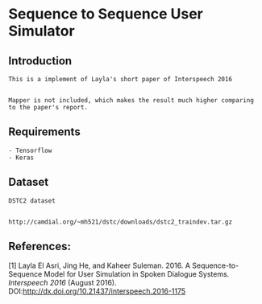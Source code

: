 # Sequence to Sequence User Simulator
## Introduction
    This is a implement of Layla's short paper of Interspeech 2016
    
    
    Mapper is not included, which makes the result much higher comparing to the paper's report.
## Requirements
    - Tensorflow
    - Keras
## Dataset
    DSTC2 dataset


    http://camdial.org/~mh521/dstc/downloads/dstc2_traindev.tar.gz


## References:

[1] Layla El Asri, Jing He, and Kaheer Suleman. 2016. A Sequence-to-Sequence Model for User Simulation in Spoken Dialogue Systems. *Interspeech 2016* (August 2016). DOI:http://dx.doi.org/10.21437/interspeech.2016-1175
